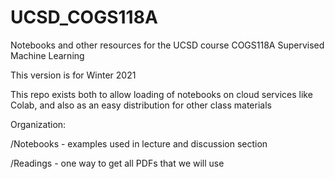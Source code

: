 # UCSD_COGS118A
Notebooks and other resources for the UCSD course COGS118A Supervised Machine Learning

This version is for Winter 2021

This repo exists both to allow loading of notebooks on cloud services like Colab, and also as an easy distribution for other class materials

Organization:

/Notebooks - examples used in lecture and discussion section

/Readings - one way to get all PDFs that we will use
